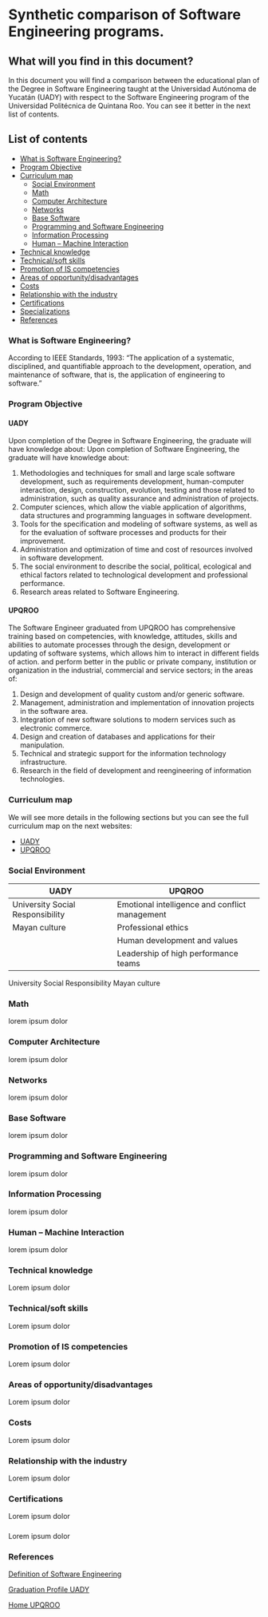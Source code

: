 # Synthetic comparison of Software Engineering programs.

## What will you find in this document?
In this document you will find a comparison between the educational plan of the Degree in Software Engineering taught at the Universidad Autónoma de Yucatán (UADY) with respect to the Software Engineering program of the Universidad Politécnica de Quintana Roo. You can see it better in the next list of contents.

## List of contents
* [What is Software Engineering?](#item1)
* [Program Objective](#item2)
* [Curriculum map](#item3)
    * [Social Environment](#item4)
    * [Math](#item5)
    * [Computer Architecture](#item6)
    * [Networks](#item7)
    * [Base Software](#item8)
    * [Programming and Software Engineering](#item9)
    * [Information Processing](#item10)
    * [Human – Machine Interaction](#item11)
* [Technical knowledge](#item12)
* [Technical/soft skills](#item13)
* [Promotion of IS competencies](#item14)
* [Areas of opportunity/disadvantages](#item15)
* [Costs](#item16)
* [Relationship with the industry](#item17)
* [Certifications](#item18)
* [Specializations](#item19)
* [References](#item20)

<a What is Software Engineering id="item1"></a>
### What is Software Engineering?
According to IEEE Standards, 1993: “The application of a systematic, disciplined, and quantifiable approach to the development, operation, and maintenance of software, that is, the application of engineering to software.”

<a Program Objective id="item2"></a>
### Program Objective

#### UADY
Upon completion of the Degree in Software Engineering, the graduate will have knowledge about:
Upon completion of Software Engineering, the graduate will have knowledge about:

1. Methodologies and techniques for small and large scale software development, such as requirements development, human-computer interaction, design, construction, evolution, testing and those related to administration, such as quality assurance and administration of projects.
2. Computer sciences, which allow the viable application of algorithms, data structures and programming languages in software development.
3. Tools for the specification and modeling of software systems, as well as for the evaluation of software processes and products for their improvement.
4. Administration and optimization of time and cost of resources involved in software development.
5. The social environment to describe the social, political, ecological and ethical factors related to technological development and professional performance.
6. Research areas related to Software Engineering.

#### UPQROO
The Software Engineer graduated from UPQROO has comprehensive training based on competencies, with knowledge, attitudes, skills and abilities to automate processes through the design, development or updating of software systems, which allows him to interact in different fields of action. and perform better in the public or private company, institution or organization in the industrial, commercial and service sectors; in the areas of:

1. Design and development of quality custom and/or generic software.
2. Management, administration and implementation of innovation projects in the software area.
3. Integration of new software solutions to modern services such as electronic commerce.
4. Design and creation of databases and applications for their manipulation.
5. Technical and strategic support for the information technology infrastructure.
6. Research in the field of development and reengineering of information technologies.

<a  Curriculum map id="item3"></a>
### Curriculum map 
We will see more details in the following sections but you can see the full curriculum map on the next websites:
* [UADY](https://www.matematicas.uady.mx/files/documents/programas/lis/Malla-CurricularLIS-MEFI.pdf)
* [UPQROO](https://upqroo.edu.mx/ingenieria-en-software/)

<a Social Environment id="item4"></a>
### Social Environment

| UADY                             | UPQROO                                         |
|----------------------------------|------------------------------------------------|
| University Social Responsibility | Emotional intelligence and conflict management |
| Mayan culture                    | Professional ethics                            |
|                                  | Human development and values                   |
|                                  | Leadership of high performance teams           |


 University Social Responsibility
 Mayan culture

<a Math id="item5"></a>
### Math
lorem  ipsum dolor

<a Computer Architecture id="item6"></a>
### Computer Architecture
lorem  ipsum dolor

<a Networks id="item7"></a>
### Networks
lorem  ipsum dolor

<a Base Software id="item8"></a>
### Base Software
lorem  ipsum dolor

<a Programming and Software Engineering id="item9"></a>
### Programming and Software Engineering
lorem  ipsum dolor

<a Information Processing id="item10"></a>
### Information Processing
lorem  ipsum dolor

<a Human Machine Interaction id="item11"></a>
### Human – Machine Interaction
lorem  ipsum dolor

<a Technical knowledge id="item12"></a>
### Technical knowledge
Lorem ipsum dolor

<a Technical or soft skills id="item13"></a>
### Technical/soft skills
Lorem ipsum dolor

<a Promotion of IS competencies id="item14"></a>
### Promotion of IS competencies
Lorem ipsum dolor

<a Areas of opportunity or disadvantages id="item15"></a>
### Areas of opportunity/disadvantages
Lorem ipsum dolor

<a Costs id="item16"></a>
### Costs
Lorem ipsum dolor

<a Relationship with the industry id="item17"></a>
### Relationship with the industry
Lorem ipsum dolor

<a Certifications id="item18"></a>
### Certifications
Lorem ipsum dolor

<a Specializations id="item19"></a>
### 
Lorem ipsum dolor

<a References id="item20"></a>
### References
[Definition of Software Engineering](https://www.dit.upm.es/~fsaez/intl/ingenieria_del_software_factores_economicos_y_humanos.pdf)

[Graduation Profile UADY](https://www.matematicas.uady.mx/10-facultad/76-perfil-de-egreso-licenciatura-en-ingenieria-de-software)

[Home UPQROO](https://upqroo.edu.mx/ingenieria-en-software/)

[]()
